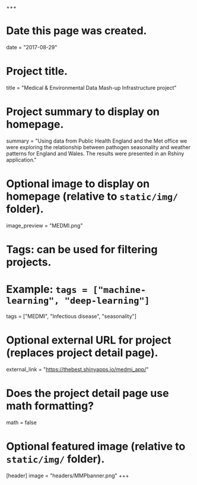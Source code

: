 +++
# Date this page was created.
date = "2017-08-29"

# Project title.
title = "Medical & Environmental Data Mash-up Infrastructure project"

# Project summary to display on homepage.
summary = "Using data from Public Health England and the Met office we were exploring the relationship between pathogen seasonality and weather patterns for England and Wales. The results were presented in an Rshiny application."

# Optional image to display on homepage (relative to `static/img/` folder).
image_preview = "MEDMI.png"

# Tags: can be used for filtering projects.
# Example: `tags = ["machine-learning", "deep-learning"]`
tags = ["MEDMI", "Infectious disease", "seasonality"]

# Optional external URL for project (replaces project detail page).
external_link = "https://thebest.shinyapps.io/medmi_app/"

# Does the project detail page use math formatting?
math = false

# Optional featured image (relative to `static/img/` folder).
[header]
image = "headers/MMPbanner.png"
+++

